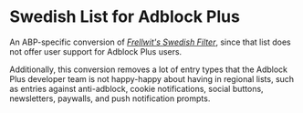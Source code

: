 # Swedish List for Adblock Plus

An ABP-specific conversion of *[Frellwit's Swedish Filter](https://github.com/lassekongo83/Frellwits-filter-lists)*, since that list does not offer user support for Adblock Plus users.

Additionally, this conversion removes a lot of entry types that the Adblock Plus developer team is not happy-happy about having in regional lists, such as entries against anti-adblock, cookie notifications, social buttons, newsletters, paywalls, and push notification prompts.
